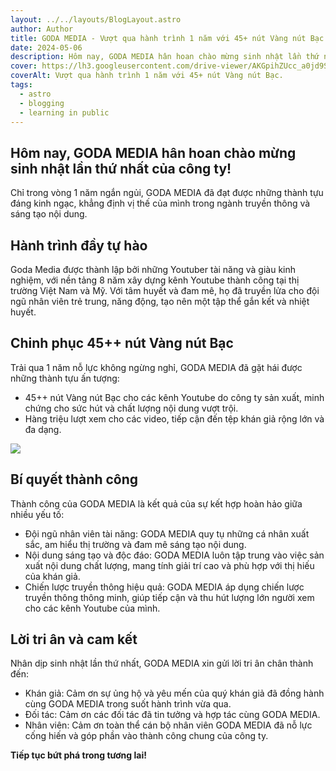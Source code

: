 ```yaml
---
layout: ../../layouts/BlogLayout.astro
author: Author
title: GODA MEDIA - Vượt qua hành trình 1 năm với 45+ nút Vàng nút Bạc
date: 2024-05-06
description: Hôm nay, GODA MEDIA hân hoan chào mừng sinh nhật lần thứ nhất của công ty!
cover: https://lh3.googleusercontent.com/drive-viewer/AKGpihZUcc_a0jd9SSBlBkVdbfWQUZr3JZz2BaUaya0MzIMJOniFShKgDlZKqi7vzqbIEimwLOM-TYs-1ZOydGLxQd5hDTvKEVVtIw=s1600-rw-v1
coverAlt: Vượt qua hành trình 1 năm với 45+ nút Vàng nút Bạc.
tags:
  - astro
  - blogging
  - learning in public
---
```

## Hôm nay, GODA MEDIA hân hoan chào mừng sinh nhật lần thứ nhất của công ty!

Chỉ trong vòng 1 năm ngắn ngủi, GODA MEDIA đã đạt được những thành tựu đáng kinh ngạc, khẳng định vị thế của mình trong ngành truyền thông và sáng tạo nội dung.

## Hành trình đầy tự hào

Goda Media được thành lập bởi những Youtuber tài năng và giàu kinh nghiệm, với nền tảng 8 năm xây dựng kênh Youtube thành công tại thị trường Việt Nam và Mỹ. Với tâm huyết và đam mê, họ đã truyền lửa cho đội ngũ nhân viên trẻ trung, năng động, tạo nên một tập thể gắn kết và nhiệt huyết.

## Chinh phục 45++ nút Vàng nút Bạc

Trải qua 1 năm nỗ lực không ngừng nghỉ, GODA MEDIA đã gặt hái được những thành tựu ấn tượng:

* 45++ nút Vàng nút Bạc cho các kênh Youtube do công ty sản xuất, minh chứng cho sức hút và chất lượng nội dung vượt trội.
* Hàng triệu lượt xem cho các video, tiếp cận đến tệp khán giả rộng lớn và đa dạng.

![](https://lh3.googleusercontent.com/drive-viewer/AKGpiha2RRhwKcUcx_5vhlHghI7YdBeTuZ2qSYSlnvhzYZclJjYxWJsi1Gv4gCBf_dcaIyZl966P9jUtMTaA73GHH1T0KEPqiblcT9c=s1600-rw-v1)

## Bí quyết thành công

Thành công của GODA MEDIA là kết quả của sự kết hợp hoàn hảo giữa nhiều yếu tố:

* Đội ngũ nhân viên tài năng: GODA MEDIA quy tụ những cá nhân xuất sắc, am hiểu thị trường và đam mê sáng tạo nội dung.
* Nội dung sáng tạo và độc đáo: GODA MEDIA luôn tập trung vào việc sản xuất nội dung chất lượng, mang tính giải trí cao và phù hợp với thị hiếu của khán giả.
* Chiến lược truyền thông hiệu quả: GODA MEDIA áp dụng chiến lược truyền thông thông minh, giúp tiếp cận và thu hút lượng lớn người xem cho các kênh Youtube của mình.

## Lời tri ân và cam kết

Nhân dịp sinh nhật lần thứ nhất, GODA MEDIA xin gửi lời tri ân chân thành đến:

* Khán giả: Cảm ơn sự ủng hộ và yêu mến của quý khán giả đã đồng hành cùng GODA MEDIA trong suốt hành trình vừa qua.
* Đối tác: Cảm ơn các đối tác đã tin tưởng và hợp tác cùng GODA MEDIA.
* Nhân viên: Cảm ơn toàn thể cán bộ nhân viên GODA MEDIA đã nỗ lực cống hiến và góp phần vào thành công chung của công ty.

**Tiếp tục bứt phá trong tương lai!**
